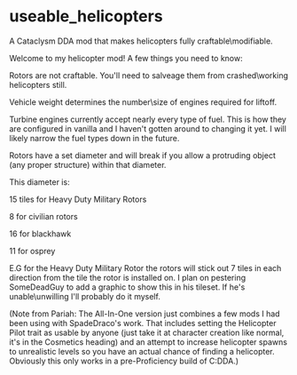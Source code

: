 # useable_helicopters
A Cataclysm DDA mod that makes helicopters fully craftable\modifiable.

Welcome to my helicopter mod! A few things you need to know:

Rotors are not craftable. You'll need to salveage them from crashed\working helicopters still.

Vehicle weight determines the number\size of engines required for liftoff.

Turbine engines currently accept nearly every type of fuel. This is how they are configured in vanilla and I haven't gotten around to changing it yet.
I will likely narrow the fuel types down in the future.

Rotors have a set diameter and will break if you allow a protruding object (any proper structure) within that diameter.

This diameter is:

15 tiles for Heavy Duty Military Rotors

8 for civilian rotors

16 for blackhawk

11 for osprey

E.G for the Heavy Duty Military Rotor the rotors will stick out 7 tiles in each direction from the tile the rotor is installed on.
I plan on pestering SomeDeadGuy to add a graphic to show this in his tileset. If he's unable\unwilling I'll probably do it myself.

(Note from Pariah: The All-In-One version just combines a few mods I had been using with SpadeDraco's work. That includes setting the Helicopter Pilot trait as usable
by anyone (just take it at character creation like normal, it's in the Cosmetics heading) and an attempt to increase helicopter spawns to unrealistic levels so you have an actual chance of finding a helicopter. Obviously this only works in a pre-Proficiency build of C:DDA.)
